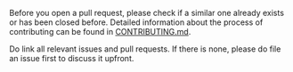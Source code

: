 Before you open a pull request, please check if a similar one already exists or has been closed before. Detailed information about the process of contributing can be found in [CONTRIBUTING.md](https://github.com/ErnestTeluk/presentify/blob/main/.github/CONTRIBUTING.md).

Do link all relevant issues and pull requests. If there is none, please do file an issue first to discuss it upfront.
